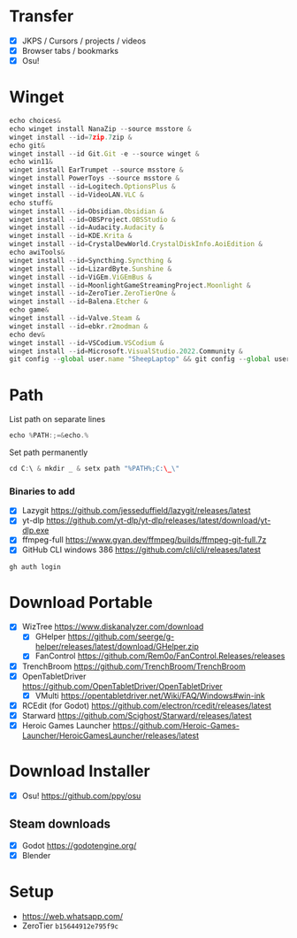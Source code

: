 # Transfer
- [x] JKPS / Cursors / projects / videos
- [x] Browser tabs / bookmarks
- [x] Osu!
# Winget
```js
echo choices&
echo winget install NanaZip --source msstore &
winget install --id=7zip.7zip &
echo git&
winget install --id Git.Git -e --source winget &
echo win11&
winget install EarTrumpet --source msstore &
winget install PowerToys --source msstore &
winget install --id=Logitech.OptionsPlus &
winget install --id=VideoLAN.VLC &
echo stuff&
winget install --id=Obsidian.Obsidian &
winget install --id=OBSProject.OBSStudio &
winget install --id=Audacity.Audacity &
winget install --id=KDE.Krita &
winget install --id=CrystalDewWorld.CrystalDiskInfo.AoiEdition &
echo awiTools&
winget install --id=Syncthing.Syncthing &
winget install --id=LizardByte.Sunshine &
winget install --id=ViGEm.ViGEmBus &
winget install --id=MoonlightGameStreamingProject.Moonlight &
winget install --id=ZeroTier.ZeroTierOne &
winget install --id=Balena.Etcher &
echo game&
winget install --id=Valve.Steam &
winget install --id=ebkr.r2modman &
echo dev&
winget install --id=VSCodium.VSCodium &
winget install --id=Microsoft.VisualStudio.2022.Community &
git config --global user.name "SheepLaptop" && git config --global user.email "6646514+SheepCommander@users.noreply.github.com"
```
# Path
List path on separate lines
```cpp
echo %PATH:;=&echo.%
```
Set path permanently
```cpp
cd C:\ & mkdir _ & setx path "%PATH%;C:\_\"
```
### Binaries to add
- [x] Lazygit https://github.com/jesseduffield/lazygit/releases/latest
- [x] yt-dlp https://github.com/yt-dlp/yt-dlp/releases/latest/download/yt-dlp.exe
- [x] ffmpeg-full https://www.gyan.dev/ffmpeg/builds/ffmpeg-git-full.7z
- [x] GitHub CLI windows 386 https://github.com/cli/cli/releases/latest
```js
gh auth login
```
# Download Portable
- [x] WizTree https://www.diskanalyzer.com/download
	- [x] GHelper https://github.com/seerge/g-helper/releases/latest/download/GHelper.zip
	- [x] FanControl https://github.com/Rem0o/FanControl.Releases/releases
- [x] TrenchBroom https://github.com/TrenchBroom/TrenchBroom
- [x] OpenTabletDriver https://github.com/OpenTabletDriver/OpenTabletDriver
	- [x] VMulti https://opentabletdriver.net/Wiki/FAQ/Windows#win-ink
- [x] RCEdit (for Godot) https://github.com/electron/rcedit/releases/latest
- [x] Starward https://github.com/Scighost/Starward/releases/latest
- [x] Heroic Games Launcher https://github.com/Heroic-Games-Launcher/HeroicGamesLauncher/releases/latest
# Download Installer
- [x] Osu! https://github.com/ppy/osu
## Steam downloads
- [x] Godot https://godotengine.org/
- [x] Blender
# Setup
- https://web.whatsapp.com/
- ZeroTier `b15644912e795f9c`